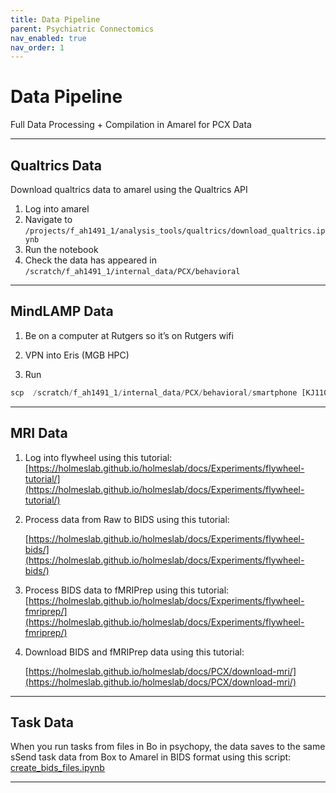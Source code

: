 ```yaml
---
title: Data Pipeline
parent: Psychiatric Connectomics
nav_enabled: true
nav_order: 1
---
```


# Data Pipeline


Full Data Processing + Compilation in Amarel for PCX Data 

---

## Qualtrics Data

Download qualtrics data to amarel using the Qualtrics API 

1. Log into amarel
2. Navigate to `/projects/f_ah1491_1/analysis_tools/qualtrics/download_qualtrics.ipynb`
3. Run the notebook
4. Check the data has appeared in `/scratch/f_ah1491_1/internal_data/PCX/behavioral`

---

## MindLAMP Data

1. Be on a computer at Rutgers so it’s on Rutgers wifi

1. VPN into Eris (MGB HPC)

3.  Run 

```python
scp  /scratch/f_ah1491_1/internal_data/PCX/behavioral/smartphone [KJ110@eristwo.partners.org](mailto:KJ110@eristwo.partners.org):/data/sbdp/PHOENIX/PCX/PROTECTED .
```

---

## MRI Data

1. Log into flywheel using this tutorial: [https://holmeslab.github.io/holmeslab/docs/Experiments/flywheel-tutorial/](https://holmeslab.github.io/holmeslab/docs/Experiments/flywheel-tutorial/) 
2. Process data from Raw to BIDS using this tutorial:
    
    [https://holmeslab.github.io/holmeslab/docs/Experiments/flywheel-bids/](https://holmeslab.github.io/holmeslab/docs/Experiments/flywheel-bids/) 
    
3. Process BIDS data to fMRIPrep using this tutorial: [https://holmeslab.github.io/holmeslab/docs/Experiments/flywheel-fmriprep/](https://holmeslab.github.io/holmeslab/docs/Experiments/flywheel-fmriprep/) 
4. Download BIDS and fMRIPrep data using this tutorial:
    
    [https://holmeslab.github.io/holmeslab/docs/PCX/download-mri/](https://holmeslab.github.io/holmeslab/docs/PCX/download-mri/) 
    

---

## Task Data

When you run tasks from files in Bo in psychopy, the data saves to the same sSend task data from Box to Amarel in BIDS format using this script: [create_bids_files.ipynb](https://rutgers.box.com/s/2ko0vive5aegeplaqabd8go4ug0e0g6h)

---